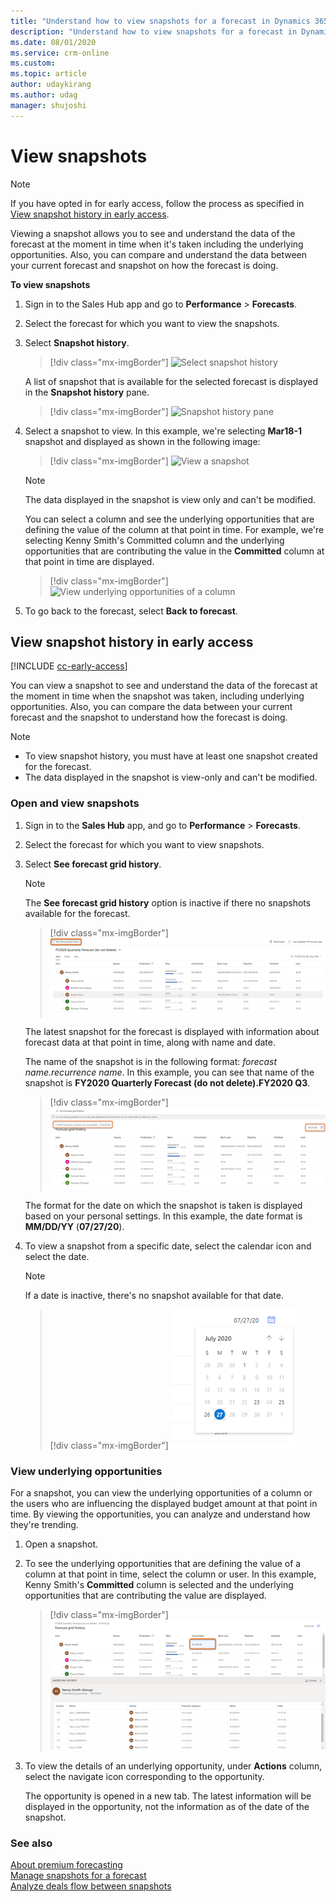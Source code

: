```yaml
---
title: "Understand how to view snapshots for a forecast in Dynamics 365 Sales Insights | MicrosoftDocs"
description: "Understand how to view snapshots for a forecast in Dynamics 365 Sales Insights"
ms.date: 08/01/2020
ms.service: crm-online
ms.custom: 
ms.topic: article
author: udaykirang
ms.author: udag
manager: shujoshi
---
```


# View snapshots

>[!NOTE]
>If you have opted in for early access, follow the process as specified in [View snapshot history in early access](#view-snapshot-history-in-early-access).

Viewing a snapshot allows you to see and understand the data of the forecast at the moment in time when it's taken including the underlying opportunities. Also, you can compare and understand the data between your current forecast and snapshot on how the forecast is doing. 


**To view snapshots**

1.	Sign in to the Sales Hub app and go to **Performance** > **Forecasts**.

2.	Select the forecast for which you want to view the snapshots.

3.	Select **Snapshot history**. 

    > [!div class="mx-imgBorder"]
    > ![Select snapshot history](media/predictive-forecasting-select-snapshot-history.png "Select snapshot history")

    A list of snapshot that is available for the selected forecast is displayed in the **Snapshot history** pane.
    
    > [!div class="mx-imgBorder"]
    > ![Snapshot history pane](media/predictive-forecasting-snapshot-history-pane.png "Snapshot history pane")

4.	Select a snapshot to view. In this example, we're selecting **Mar18-1** snapshot and displayed as shown in the following image:

    > [!div class="mx-imgBorder"]
    > ![View a snapshot](media/predictive-forecasting-select-snapshot-to-view.png "View a snapshot")

    >[!NOTE]
    >The data displayed in the snapshot is view only and can't be modified.

    You can select a column and see the underlying opportunities that are defining the value of the column at that point in time. For example, we're selecting Kenny Smith's Committed column and the underlying opportunities that are contributing the value in the **Committed** column at that point in time are displayed.
    
    > [!div class="mx-imgBorder"]
    > ![View underlying opportunities of a column](media/predictive-forecasting-snapshot-select-column-opportunities.png "View underlying opportunites of a column")

5.	To go back to the forecast, select **Back to forecast**.

## View snapshot history in early access

[!INCLUDE [cc-early-access](../includes/cc-early-access.md)]

You can view a snapshot to see and understand the data of the forecast at the moment in time when the snapshot was taken, including underlying opportunities. Also, you can compare the data between your current forecast and the snapshot to understand how the forecast is doing.

>[!NOTE]
>-	To view snapshot history, you must have at least one snapshot created for the forecast.
>-	The data displayed in the snapshot is view-only and can't be modified.

### Open and view snapshots

1.	Sign in to the **Sales Hub** app, and go to **Performance** > **Forecasts**.

2.	Select the forecast for which you want to view snapshots.

3.	Select **See forecast grid history**. 

    >[!NOTE]
    >The **See forecast grid history** option is inactive if there no snapshots available for the forecast.

    > [!div class="mx-imgBorder"]
    > ![Select See forecast grid history](media/predictive-forecasting-snapshot-select-forecast-grid-history.png "Select See forecast grid history")

    The latest snapshot for the forecast is displayed with information about forecast data at that point in time, along with name and date.

    The name of the snapshot is in the following format: *forecast name.recurrence name*. In this example, you can see that name of the snapshot is **FY2020 Quarterly Forecast (do not delete).FY2020 Q3**.

    > [!div class="mx-imgBorder"]
    > ![Forecast grid name and date](media/predictive-forecasting-snapshot-forecast-grid-name-date.png "Forecast grid name and date")

    The format for the date on which the snapshot is taken is displayed based on your personal settings. In this example, the date format is **MM/DD/YY** (**07/27/20**).
  
4.	To view a snapshot from a specific date, select the calendar icon and select the date.

    >[!NOTE]
    >If a date is inactive, there's no snapshot available for that date.

    > [!div class="mx-imgBorder"]
    > ![Select a date to view forecast history](media/predictive-forecasting-snapshot-select-date-forecast-history.png "Select a date to view forecast history")
 
### View underlying opportunities

For a snapshot, you can view the underlying opportunities of a column or the users who are influencing the displayed budget amount at that point in time. By viewing the opportunities, you can analyze and understand how they're trending.

1.	Open a snapshot.

2.	To see the underlying opportunities that are defining the value of a column at that point in time, select the column or user. In this example, Kenny Smith's **Committed** column is selected and the underlying opportunities that are contributing the value are displayed.

    > [!div class="mx-imgBorder"]
    > ![Select a column to view underlying opportunities](media/predictive-forecasting-snapshot-select-column-underlying-opportunities.png "Select a column to view underlying opportunities")

3.	To view the details of an underlying opportunity, under **Actions** column, select the navigate icon corresponding to the opportunity. 

    The opportunity is opened in a new tab. The latest information will be displayed in the opportunity, not the information as of the date of the snapshot.


### See also

[About premium forecasting](configure-premium-forecasting.md)<br>
[Manage snapshots for a forecast](manage-snapshots-forecast.md)<br>
[Analyze deals flow between snapshots](analyze-deals-flow-between-snapshots.md)
